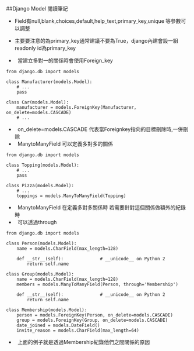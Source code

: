 ##Django Model 閱讀筆記

+   Field有null,blank,choices,default,help_text,primary_key,unique 等參數可以調整
+   主要要注意的為primary_key通常建議不要為True，django內建會設一組readonly id為primary_key

+   當建立多對一的關係時會使用Foreign_key

```
from django.db import models

class Manufacturer(models.Model):
    # ...
    pass

class Car(models.Model):
    manufacturer = models.ForeignKey(Manufacturer, on_delete=models.CASCADE)
    # ...
```

+   on_delete=models.CASCADE 代表當Foreignkey指向的目標刪除時,一併刪除
+   ManytoManyField 可以定義多對多的關係
```
from django.db import models

class Topping(models.Model):
    # ...
    pass

class Pizza(models.Model):
    # ...
    toppings = models.ManyToManyField(Topping)
```
+   ManytoManyField 在定義多對多關係時 若需要針對這個關係做額外的紀錄時
+   可以透過through
```
from django.db import models

class Person(models.Model):
    name = models.CharField(max_length=128)

    def __str__(self):              # __unicode__ on Python 2
        return self.name

class Group(models.Model):
    name = models.CharField(max_length=128)
    members = models.ManyToManyField(Person, through='Membership')

    def __str__(self):              # __unicode__ on Python 2
        return self.name

class Membership(models.Model):
    person = models.ForeignKey(Person, on_delete=models.CASCADE)
    group = models.ForeignKey(Group, on_delete=models.CASCADE)
    date_joined = models.DateField()
    invite_reason = models.CharField(max_length=64)
```

+   上面的例子就是透過Membership紀錄他們之間關係的原因
